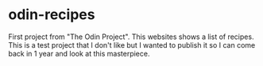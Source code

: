 # odin-recipes
First project from "The Odin Project". This websites shows a list of recipes.
This is a test project that I don't like but I wanted to publish it so I can come back in 1 year and look at this masterpiece.
